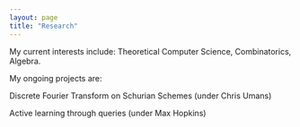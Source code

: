 ```yaml
---
layout: page
title: "Research"
---
```


My current interests include: Theoretical Computer Science, Combinatorics, Algebra. 

My ongoing projects are:

Discrete Fourier Transform on Schurian Schemes (under Chris Umans)

Active learning through queries (under Max Hopkins)

